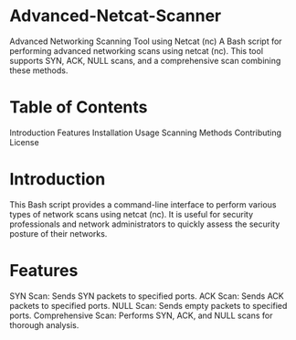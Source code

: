 # Advanced-Netcat-Scanner
Advanced Networking Scanning Tool using Netcat (nc)    A Bash script for performing advanced networking scans using netcat (nc). This tool supports SYN, ACK, NULL scans, and a comprehensive scan combining these methods.
# Table of Contents
Introduction
Features
Installation
Usage
Scanning Methods
Contributing
License
# Introduction
This Bash script provides a command-line interface to perform various types of network scans using netcat (nc). It is useful for security professionals and network administrators to quickly assess the security posture of their networks.

# Features
SYN Scan: Sends SYN packets to specified ports.
ACK Scan: Sends ACK packets to specified ports.
NULL Scan: Sends empty packets to specified ports.
Comprehensive Scan: Performs SYN, ACK, and NULL scans for thorough analysis.
